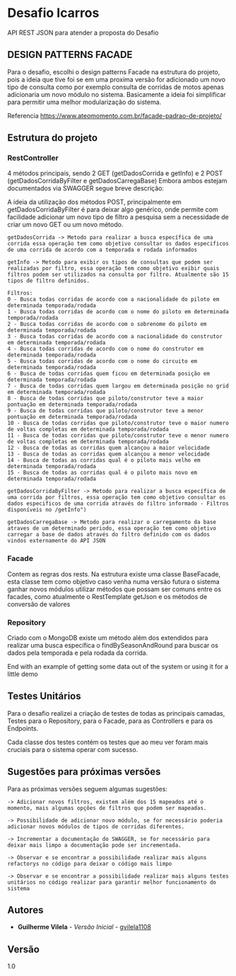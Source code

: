 # Desafio Icarros

API REST JSON para atender a proposta do Desafio 

## DESIGN PATTERNS FACADE

Para o desafio, escolhi o design patterns Facade na estrutura do projeto, pois a ideia que tive foi se em uma proxima versão for adicionado um novo tipo de consulta como por exemplo consulta de corridas de motos apenas adicionaria um novo módulo no sistema.  Basicamente a ideia foi simplificar para permitir uma melhor modularização do sistema.

Referencia https://www.ateomomento.com.br/facade-padrao-de-projeto/ 

## Estrutura do projeto

### RestController

4 métodos principais, sendo 2 GET (getDadosCorrida e getInfo) e 2 POST (getDadosCorridaByFilter e getDadosCarregaBase)
Embora ambos estejam documentados via SWAGGER segue breve descrição:

A ideia da utilização dos métodos POST, principalmente em getDadosCorridaByFilter é para deixar algo genérico, onde permite com facilidade adicionar um novo tipo de filtro a pesquisa sem a necessidade de criar um novo GET ou um novo método.

```
getDadosCorrida -> Metodo para realizar a busca específica de uma corrida essa operação tem como objetivo consultar os dados especificos de uma corrida de acordo com a temporada e rodada informados 
```

```
getInfo -> Metodo para exibir os tipos de consultas que podem ser realizadas por filtro, essa operação tem como objetivo exibir quais filtros podem ser utilizados na consulta por filtro. Atualmente são 15 tipos de filtro definidos.

Filtros: 
0 - Busca todas corridas de acordo com a nacionalidade do piloto em determinada temporada/rodada
1 - Busca todas corridas de acordo com o nome do piloto em determinada temporada/rodada
2 - Busca todas corridas de acordo com o sobrenome do piloto em determinada temporada/rodada
3 - Busca todas corridas de acordo com a nacionalidade do construtor em determinada temporada/rodada
4 - Busca todas corridas de acordo com o nome do construtor em determinada temporada/rodada
5 - Busca todas corridas de acordo com o nome do circuito em determinada temporada/rodada
6 - Busca de todas corridas quem ficou em determinada posição em determinada temporada/rodada
7 - Busca de todas corridas quem largou em determinada posição no grid em determinada temporada/rodada
8 - Busca de todas corridas que piloto/construtor teve a maior pontuação em determinada temporada/rodada
9 - Busca de todas corridas que piloto/construtor teve a menor pontuação em determinada temporada/rodada
10 - Busca de todas corridas que piloto/construtor teve o maior numero de voltas completas em determinada temporada/rodada
11 - Busca de todas corridas que piloto/construtor teve o menor numero de voltas completas em determinada temporada/rodada
12 - Busca de todas as corridas quem alcançou a maior velocidade
13 - Busca de todas as corridas quem alcançou a menor velocidade
14 - Busca de todas as corridas qual é o piloto mais velho em determinada temporada/rodada
15 - Busca de todas as corridas qual é o piloto mais novo em determinada temporada/rodada
```

```
getDadosCorridaByFilter -> Metodo para realizar a busca específica de uma corrida por filtros, essa operação tem como objetivo consultar os dados especificos de uma corrida através do filtro informado - Filtros disponíveis no /getInfo")
```
```
getDadosCarregaBase -> Metodo para realizar o carregamento da base atraves de um determinado periodo, essa operação tem como objetivo carregar a base de dados através do filtro definido com os dados vindos externamente do API JSON
```

### Facade

Contem as regras dos rests. Na estrutura existe uma classe BaseFacade, esta classe tem como objetivo caso venha numa versão futura o sistema ganhar novos módulos utilizar métodos que possam ser comuns entre os facades, como atualmente o RestTemplate getJson e os métodos de conversão de valores

### Repository 
Criado com o MongoDB existe um método além dos extendidos para realizar uma busca específica o findBySeasonAndRound para buscar os dados pela temporada e pela rodada da corrida.

End with an example of getting some data out of the system or using it for a little demo

## Testes Unitários

Para o desafio realizei a criação de testes de todas as principais camadas, Testes para o Repository, para o Facade, para as Controllers e para os Endpoints. 

Cada classe dos testes contém os testes que ao meu ver foram mais cruciais para o sistema operar com sucesso.

## Sugestões para próximas versões

Para as próximas versões seguem algumas sugestões:
```
-> Adicionar novos filtros, existem além dos 15 mapeados até o momento, mais algumas opções de filtros que podem ser mapeadas.
```
```
-> Possibilidade de adicionar novo módulo, se for necessário poderia adicionar novos módulos de tipos de corridas diferentes.
```
```
-> Incrementar a documentação do SWAGGER, se for necessário para deixar mais limpo a documentação pode ser incrementada.
```
```
-> Observar e se encontrar a possibilidade realizar mais alguns refactorys no código para deixar o código mais limpo
```
```
-> Observar e se encontrar a possibilidade realizar mais alguns testes unitários no código realizar para garantir melhor funcionamento do sistema
```

## Autores

* **Guilherme Vilela** - *Versão Inicial* - [gvilela1108](https://github.com/gvilela1108)

## Versão
1.0
